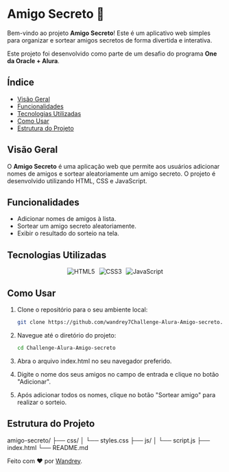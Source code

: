 # Amigo Secreto 🎉

Bem-vindo ao projeto **Amigo Secreto**! Este é um aplicativo web simples para organizar e sortear amigos secretos de forma divertida e interativa.

Este projeto foi desenvolvido como parte de um desafio do programa **One da Oracle + Alura**.

## Índice

- [Visão Geral](#visão-geral)
- [Funcionalidades](#funcionalidades)
- [Tecnologias Utilizadas](#tecnologias-utilizadas)
- [Como Usar](#como-usar)
- [Estrutura do Projeto](#estrutura-do-projeto)

## Visão Geral

O **Amigo Secreto** é uma aplicação web que permite aos usuários adicionar nomes de amigos e sortear aleatoriamente um amigo secreto. O projeto é desenvolvido utilizando HTML, CSS e JavaScript.

## Funcionalidades

- Adicionar nomes de amigos à lista.
- Sortear um amigo secreto aleatoriamente.
- Exibir o resultado do sorteio na tela.

## Tecnologias Utilizadas

<div style="display: flex; justify-content: center; gap: 10px;">
    <img src="https://img.shields.io/badge/html5-%23E34F26.svg?style=for-the-badge&logo=html5&logoColor=white" alt="HTML5">
    <img src="https://img.shields.io/badge/css3-%231572B6.svg?style=for-the-badge&logo=css3&logoColor=white" alt="CSS3">
    <img src="https://img.shields.io/badge/javascript-%23323330.svg?style=for-the-badge&logo=javascript&logoColor=%23F7DF1E" alt="JavaScript">
</div>

## Como Usar

1. Clone o repositório para o seu ambiente local:

   ```sh
   git clone https://github.com/wandrey7Challenge-Alura-Amigo-secreto.git
   ```

2. Navegue até o diretório do projeto:

   ```sh
   cd Challenge-Alura-Amigo-secreto
   ```

3. Abra o arquivo index.html no seu navegador preferido.

4. Digite o nome dos seus amigos no campo de entrada e clique no botão "Adicionar".

5. Após adicionar todos os nomes, clique no botão "Sortear amigo" para realizar o sorteio.

## Estrutura do Projeto

amigo-secreto/
├── css/
│ └── styles.css
├── js/
│ └── script.js
├── index.html
└── README.md

Feito com ❤️ por [Wandrey](https://github.com/wandrey7).
